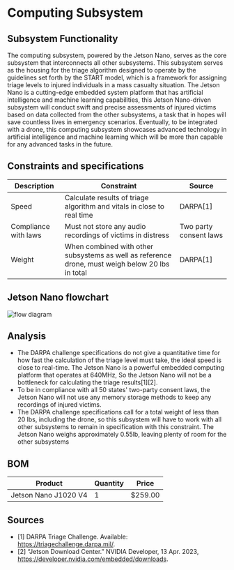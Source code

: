 # Computing Subsystem 
## Subsystem Functionality
The computing subsystem, powered by the Jetson Nano, serves as the core subsystem that interconnects all other subsystems. This subsystem serves as the housing for the triage algorithm designed to operate by the guidelines set forth by the START model, which is a framework for assigning triage levels to injured individuals in a mass casualty situation. The Jetson Nano is a cutting-edge embedded system platform that has artificial intelligence and machine learning capabilities, this Jetson Nano-driven subsystem will conduct swift and precise assessments of injured victims based on data collected from the other subsystems, a task that in hopes will save countless lives in emergency scenarios. Eventually, to be integrated with a drone, this computing subsystem showcases advanced technology in artificial intelligence and machine learning which will be more than capable for any advanced tasks in the future.
## Constraints and specifications
| Description | Constraint | Source |
|-------------|------------|--------|
| Speed | Calculate results of triage algorithm and vitals in close to real time | DARPA[1] |
| Compliance with laws | 	Must not store any audio recordings of victims in distress | Two party consent laws |
| Weight | When combined with other subsystems as well as reference drone, must weigh below 20 lbs in total | DARPA[1] |
## Jetson Nano flowchart
![flow diagram](https://github.com/Michaelwwest98/DARPA-Drone-Triage-Sensing-System/assets/60167425/25671318-2959-4bcb-9cc9-0d8db281cdc6)
## Analysis
+ The DARPA challenge specifications do not give a quantitative time for how fast the calculation of the triage level must take, the ideal speed is close to real-time. 
The Jetson Nano is a powerful embedded computing platform that operates at 640MHz, So the Jetson Nano will not be a bottleneck for calculating the triage results[1][2].
+ To be in compliance with all 50 states' two-party consent laws, the Jetson Nano will not use any memory storage methods to keep any recordings of injured victims.
+ The DARPA challenge specifications call for a total weight of less than 20 lbs, including the drone, so this subsystem will have to work with all other subsystems to
remain in specification with this constraint. The Jetson Nano weighs approximately 0.55lb, leaving plenty of room for the other subsystems

## BOM
| Product | Quantity | Price |
|-------------|------------|--------|
| Jetson Nano J1020 V4 | 1 | $259.00 |

## Sources

+ [1] DARPA Triage Challenge. Available: https://triagechallenge.darpa.mil/.
+ [2] “Jetson Download Center.” NVIDIA Developer, 13 Apr. 2023, https://developer.nvidia.com/embedded/downloads. 
